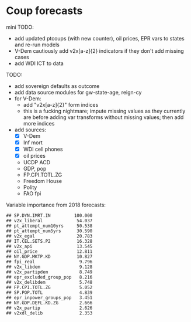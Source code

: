 Coup forecasts
==============

mini TODO:

- add updated ptcoups (with new counter), oil prices, EPR vars to states and re-run models
- V-Dem cautiously add v2x[a-z]{2} indicators if they don't add missing cases
- add WDI ICT to data

TODO:

- add sovereign defaults as outcome
- add data source modules for gw-state-age, reign-cy
- for V-Dem:
  + add "v2x[a-z]{2}" form indices
  + this is a fucking nightmare; impute missing values as they currently are
    before adding var transforms without missing values; then add more indices
- add sources:
  - [x] V-Dem
  - [x] Inf mort
  - [x] WDI cell phones
  - [x] oil prices
  - UCDP ACD
  - GDP, pop
  - FP.CPI.TOTL.ZG
  - Freedom House
  - Polity
  - FAO fpi
  
  
Variable importance from 2018 forecasts:

```
## SP.DYN.IMRT.IN         100.000
## v2x_liberal             54.037
## pt_attempt_num10yrs     50.538
## pt_attempt_num5yrs      30.590
## v2x_egal                20.783
## IT.CEL.SETS.P2          16.328
## v2x_api                 13.545
## oil_price               12.811
## NY.GDP.MKTP.KD          10.827
## fpi_real                 9.796
## v2x_libdem               9.128
## v2x_partipdem            8.749
## epr_excluded_group_pop   8.216
## v2x_delibdem             5.748
## FP.CPI.TOTL.ZG           5.052
## SP.POP.TOTL              4.839
## epr_inpower_groups_pop   3.451
## NY.GDP.DEFL.KD.ZG        2.666
## v2x_partip               2.626
## v2xdl_delib              2.353
```

